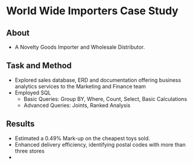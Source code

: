 # World Wide Importers Case Study
## About
- A Novelty Goods Importer and Wholesale Distributor.

## Task and Method
- Explored sales database, ERD and documentation offering business analytics services to the Marketing and Finance team
- Employed SQL
  - Basic Queries: Group BY, Where, Count, Select, Basic Calculations
  - Advanced Queries: Joints, Ranked Analysis

## Results
- Estimated a 0.49% Mark-up on the cheapest toys sold.
- Enhanced delivery efficiency, identifying postal codes with more than three stores
- 
